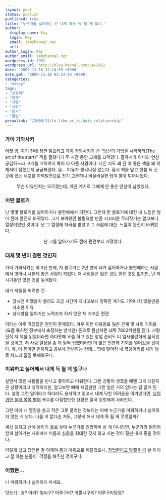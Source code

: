```yaml
---
layout: post
status: publish
published: true
title: "누군가를 싫어하는 건 내게 하등 득 될 게 없다."
author:
  display_name: Kay
  login: Kay
  email: iam@hannal.net
  url: ''
author_login: Kay
author_email: iam@hannal.net
wordpress_id: 1952
wordpress_url: http://blog.hannal.com/?p=1952
date: '2009-11-16 12:24:59 +0900'
date_gmt: '2009-11-16 03:24:59 +0900'
categories:
- "essay"
tags:
- "공동체"
- "관계"
- "사람"
- "사회"
- "용서"
- "협업"
permalink: "/2009/11/to_like_or_to_hate_relationship"
---
```

<h3>가이 가와사키</h3>
<p>어젯 밤, 자기 전에 잠깐 읽으려고 가이 가와사키가 쓴 “당신의 기업을 시작하라(The art of the start)” 책을 펼쳤다가 두 시간 동안 고개를 끄덕였다. 졸아서가 아니라 연신 공감하느라 고개를 끄덕여서 목이 다 아플 지경이다. 나온 지도 꽤 된 이 좋은 책을 왜 이제서야 접했는지 궁금해졌다. 음... 이유가 생각나질 않는다. 잠시 책을 덮고 한참 뇌 곳곳에 있는 세포를 자력발전으로 전기 고문하니 비실비실한 답이 불쑥 튀어나왔다.</p>
<p style="text-align: center;">무슨 이유인지는 모르겠는데, 어떤 계기로 그에게 안 좋은 인상이 남았었다.</p>
<h3>어떤 블로거</h3>
<p>난 몇몇 블로거를 싫어하거나 불편해해서 피한다. 그런데 한 블로거에 대한 내 느낌은 얼마 전에 완전히 바뀌었다. 그가 보여왔던 불필요할 만큼 시끄러운 무리짓기는 알고보니 열정이었던 것이다. 난 그 열정에 자극을 받았고 그 사람에 대한  느낌이 완전히 바뀌었다.</p>
<p style="text-align: center;">난 그를 알아가기도 전에 편견부터 가졌었다.</p>
<h3>대체 몇 년이 걸린 것인지</h3>
<p>가이 가와사키는 약 3년 만에, 저 블로거는 2년 만에 내가 싫어하거나 불편해하는 사람에서 벗어나 나한테 좋은 사람이 되었다. 저 사람들은 잃은 것도 얻은 것도 없지만, 난 저 시기동안 많은 것을 놓쳐왔다.</p>
<p>내가 저들을 꺼려한 건</p>
<ul>
<li>당시엔 어땠을지 몰라도 조금 시간이 지나고보니 정확한 계기도 기억나지 않을만큼 사소한 이유</li>
<li>상대방을 알아가는 노력조차 하지 않은 채 가져온 편견</li>
</ul>
<p>이라는 아주 가당찮은 원인이 문제였다. 겨우 이런 이유들로 잃은 관계 및 사회 기회를 (요즘 툭하면 정부에서 측정하는 방식인) 돈으로 환산하면 대략 7802억원쯤 된다. 가령 진작 저 책을 읽었더라면 하다못해 요즘 하고 있는 창업 준비도 더 일사불란하게 움직였을 것이고, 저 사람 열정을 좀 더 일찍 접했더라면 더 많은 인연과 기회를 열어갔을 것이다. 아, 이 돈이면 은퇴하고 공부에 전념하는 건데... 땅에 떨어진 내 복덩어리를 내가 발로 차느라 줍질 못해왔구나.</p>
<h3>미워하고 싫어해서 내게 득 될 게 없구나</h3>
<p>살면서 많은 사람들을 만나고 좋아하고 미워한다. 그런 상황이 생겼을 때엔 그게 대단히 큰 상황이라고 생각하지만, 알고보면 뼈에 새길만한 그런 일은 거의 없다는 걸 알게 된다. 설령 그런 일이라고 하더라도 용서하고 잊고서 내게 닥친 어려움을 이겨낸다면, <a href="http://www.google.com/search?hl=ko&amp;safe=off&amp;client=safari&amp;rls=en&amp;q=쓸개+복수&amp;btnG=검색&amp;lr=&amp;aq=f&amp;oq=">남의 귀한 쓸개 쪽쪽 빨며</a> 복수를 다짐할만한 상황은 결국 흐릿해져 사라진다.</p>
<p>그런 데에 내 열정을 쏟고 작은 그릇 굴리는 것보다는 아예 누군가를 미워하거나 싫어하지 않는 게 낫다. 나을 게 없다손 쳐도, 그렇게 해서 내게 득 될 게 무엇일까?</p>
<p>세상 등지고 산에 올라가 홀로 살며 누군가를 원망하며 살 게 아니라면, 누군가와 얽히어 함께 살아가는 사회에서 미움과 싫음을 최대한 갖지 않고 사는 것이 훨씬 내게 좋을 것이다.</p>
<p>이렇게 쉽고 당연한 걸 이제야 몸과 마음으로 깨달았으니, <a href="http://startup.hannal.net/2">창업한다고 말했을 때</a> 날 아끼고 잘 아는 분들이  걱정을 해주신 것이구나.</p>
<h3>어쨌든...</h3>
<p>나 미워하거나 싫어하지 마세요.</p>
<p>덧쓰기 : 응? 어라? 얼씨구? 어쭈구리? 어쩔시구리? 어쭈구리당당?</p>
